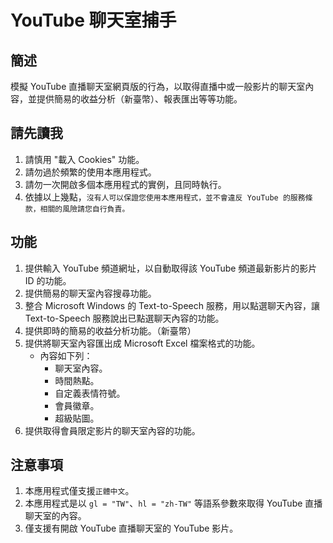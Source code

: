 # YouTube 聊天室捕手

## 簡述

模擬 YouTube 直播聊天室網頁版的行為，以取得直播中或一般影片的聊天室內容，並提供簡易的收益分析（新臺幣）、報表匯出等等功能。

## 請先讀我

1. 請慎用 "載入 Cookies" 功能。
2. 請勿過於頻繁的使用本應用程式。
3. 請勿一次開啟多個本應用程式的實例，且同時執行。
4. 依據以上幾點，`沒有人可以保證您使用本應用程式，並不會違反 YouTube 的服務條款，相關的風險請您自行負責。`

## 功能

1. 提供輸入 YouTube 頻道網址，以自動取得該 YouTube 頻道最新影片的影片 ID 的功能。
2. 提供簡易的聊天室內容搜尋功能。
3. 整合 Microsoft Windows 的 Text-to-Speech 服務，用以點選聊天內容，讓 Text-to-Speech 服務說出已點選聊天內容的功能。
4. 提供即時的簡易的收益分析功能。（新臺幣）
5. 提供將聊天室內容匯出成 Microsoft Excel 檔案格式的功能。
   - 內容如下列：
     - 聊天室內容。
     - 時間熱點。
     - 自定義表情符號。
     - 會員徽章。
     - 超級貼圖。
6. 提供取得會員限定影片的聊天室內容的功能。

## 注意事項

1. 本應用程式僅支援`正體中文`。
2. 本應用程式是以 `gl = "TW"`、`hl = "zh-TW"` 等語系參數來取得 YouTube 直播聊天室的內容。
3. 僅支援有開啟 YouTube 直播聊天室的 YouTube 影片。